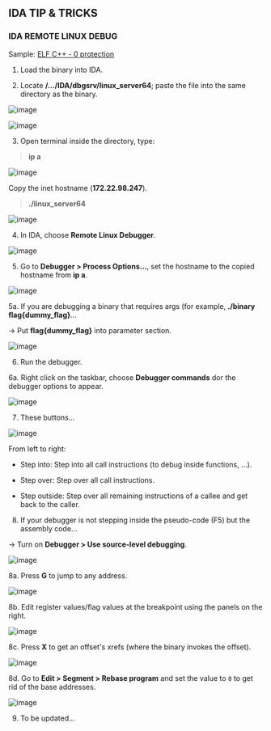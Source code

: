 ## IDA TIP & TRICKS 

### IDA REMOTE LINUX DEBUG 

Sample: [ELF C++ - 0 protection](https://www.root-me.org/en/Challenges/Cracking/ELF-C-0-protection)

1. Load the binary into IDA.

2. Locate **/.../IDA/dbgsrv/linux_server64**; paste the file into the same directory as the binary.

![image](https://github.com/FazeCT/ctf/assets/110371121/26ad189a-157a-43a8-ac89-5afb897d2e63)

![image](https://github.com/FazeCT/ctf/assets/110371121/235a5cf0-28c4-4047-8715-acdd640994ea)

3. Open terminal inside the directory, type:

> **ip a**

![image](https://github.com/FazeCT/ctf/assets/110371121/ba27b7c6-165a-4e93-9d31-df7328e896a3)

Copy the inet hostname (**172.22.98.247**).

> **./linux_server64**

![image](https://github.com/FazeCT/ctf/assets/110371121/5e2e9515-3f54-427d-8a25-0a0002de9cc6)

4. In IDA, choose **Remote Linux Debugger**.

![image](https://github.com/FazeCT/ctf/assets/110371121/9ca0e3e6-7bde-46b5-af24-8adb1e8207cb)

5. Go to **Debugger > Process Options...**, set the hostname to the copied hostname from **ip a**.

![image](https://github.com/FazeCT/ctf/assets/110371121/bdf40460-ba87-4f58-87ff-cda710cea9bd)

5a. If you are debugging a binary that requires args (for example, **./binary flag{dummy_flag}**...

-> Put **flag{dummy_flag}** into parameter section.

![image](https://github.com/FazeCT/ctf/assets/110371121/a7a278ae-62f3-4a77-9e02-9ac488adb791)

6. Run the debugger.

6a. Right click on the taskbar, choose **Debugger commands** dor the debugger options to appear.

![image](https://github.com/FazeCT/ctf/assets/110371121/2c6b5af2-7ed6-4d1d-a56a-2f07a6936f47)

7. These buttons...

![image](https://github.com/FazeCT/ctf/assets/110371121/9d3de7be-ff46-422b-9ee1-f1f6e9788bbd)

From left to right:

- Step into: Step into all call instructions (to debug inside functions, ...).

- Step over: Step over all call instructions.

- Step outside: Step over all remaining instructions of a callee and get back to the caller.

8. If your debugger is not stepping inside the pseudo-code (F5) but the assembly code...

-> Turn on **Debugger > Use source-level debugging**.

![image](https://github.com/FazeCT/ctf/assets/110371121/757e3be4-2a01-477a-8b8f-ffab438b89f0)

8a. Press **G** to jump to any address.

![image](https://github.com/FazeCT/ctf/assets/110371121/41249f77-2736-4015-9d37-02eaeee110b1)

8b. Edit register values/flag values at the breakpoint using the panels on the right.

![image](https://github.com/FazeCT/ctf/assets/110371121/aac57cb1-8386-4a4c-893c-dc028a0c74ce)

8c. Press **X** to get an offset's xrefs (where the binary invokes the offset).

![image](https://github.com/FazeCT/ctf/assets/110371121/f18814e6-97e0-4744-bd33-6cc63bf0e319)

8d. Go to **Edit > Segment > Rebase program** and set the value to `0` to get rid of the base addresses.

![image](https://github.com/FazeCT/ctf/assets/110371121/172b5914-0feb-4db8-a2b7-cec3f9e6b4d9)

9. To be updated...
















